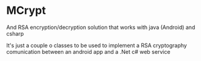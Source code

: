 # MCrypt
And RSA encryption/decryption solution that works with java (Android) and csharp

It's just a couple o classes to be used to implement a RSA cryptography comunication between an android app and a .Net c# web service

